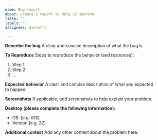 ```yaml
---
name: Bug report
about: Create a report to help us improve
title: ''
labels: ''
assignees: dachafra

---
```


**Describe the bug**
A clear and concise description of what the bug is.

**To Reproduce**
Steps to reproduce the behavior (and resources):
1. Step 1
2. Step 2
3. ...


**Expected behavior**
A clear and concise description of what you expected to happen.

**Screenshots**
If applicable, add screenshots to help explain your problem.

**Desktop (please complete the following information):**
 - OS: [e.g. iOS]
 - Version [e.g. 22]

**Additional context**
Add any other context about the problem here.
